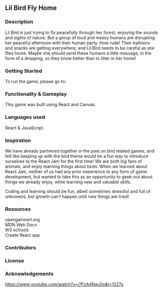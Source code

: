 ## Lil Bird Fly Home

### Description
Lil Bird is just trying to fly peacefully through her forest, enjoying the sounds and sights of nature. But a group of
loud and messy humans are disrupting her peaceful afternoon with their human party. How rude! Their balloons and 
snacks are getting everywhere, and Lil Bird needs to be careful as she flies home.
Maybe she should send these humans a little message, in the form of a dropping, so they know better than to litter
in her home!

### Getting Started
To run the game, please go to:

### Functionality & Gameplay
This game was built using React and Canvas.

### Languages used
React & JavaScript.

### Inspiration
We have already partnered together in the past on bird related games, and felt like keeping up with the bird theme 
would be a fun way to introduce ourselves to the React Jam for the first time!
We are both big fans of animals, and enjoy learning things about birds. 
When we learned about React Jam, neither of us had any prior experience to any form of game development, but wanted to 
take this as an opportunity to geek-out about things we already enjoy, while learning new and valuable skills. 

Coding and learning should be fun, albeit sometimes stressful and full of unknowns, but growth can't happen
until new things are tried!

### Resources
opengameart.org <br/>
MDN Web Docs <br/>
W3 schools <br/>
Create React app

### Contributors

### License

### Acknowledgements

https://www.youtube.com/watch?v=i7FzA4NavDs&t=1227s

<!-- ![Screenshot 1](path/to/screenshot-1.png)
![Screenshot 2](path/to/screenshot-2.png) -->
